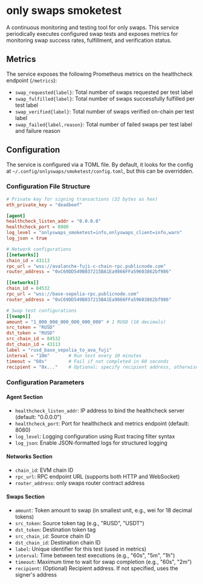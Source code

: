 # only swaps smoketest

A continuous monitoring and testing tool for only swaps. 
This service periodically executes configured swap tests and exposes metrics for monitoring swap success rates, fulfillment, and verification status.

## Metrics

The service exposes the following Prometheus metrics on the healthcheck endpoint (`/metrics`):

- `swap_requested{label}`: Total number of swaps requested per test label
- `swap_fulfilled{label}`: Total number of swaps successfully fulfilled per test label
- `swap_verified{label}`: Total number of swaps verified on-chain per test label
- `swap_failed{label,reason}`: Total number of failed swaps per test label and failure reason

## Configuration

The service is configured via a TOML file. By default, it looks for the config at `~/.config/onlyswaps/smoketest/config.toml`, but this can be overridden.

### Configuration File Structure

```toml
# Private key for signing transactions (32 bytes as hex)
eth_private_key = "deadbeef"

[agent]
healthcheck_listen_addr = "0.0.0.0"
healthcheck_port = 8080
log_level = "onlyswaps_smoketest=info,onlyswaps_client=info,warn"
log_json = true

# Network configurations
[[networks]]
chain_id = 43113
rpc_url = "wss://avalanche-fuji-c-chain-rpc.publicnode.com"
router_address = "0xC69DD549B037215BA1Ea9866FFa59603862bf986"

[[networks]]
chain_id = 84532
rpc_url = "wss://base-sepolia-rpc.publicnode.com"
router_address = "0xC69DD549B037215BA1Ea9866FFa59603862bf986"

# Swap test configurations
[[swaps]]
amount = "1_000_000_000_000_000_000" # 1 RUSD (18 decimals)
src_token = "RUSD"
dst_token = "RUSD"
src_chain_id = 84532
dst_chain_id = 43113
label = "rusd_base_sepolia_to_ava_fuji"
interval = "10m"       # Run test every 10 minutes
timeout = "60s"        # Fail if not completed in 60 seconds
recipient = "0x..."    # Optional: specify recipient address, otherwise uses signer's address
```

### Configuration Parameters

#### Agent Section
- `healthcheck_listen_addr`: IP address to bind the healthcheck server (default: "0.0.0.0")
- `healthcheck_port`: Port for healthcheck and metrics endpoint (default: 8080)
- `log_level`: Logging configuration using Rust tracing filter syntax
- `log_json`: Enable JSON-formatted logs for structured logging

#### Networks Section
- `chain_id`: EVM chain ID
- `rpc_url`: RPC endpoint URL (supports both HTTP and WebSocket)
- `router_address`: only swaps router contract address

#### Swaps Section
- `amount`: Token amount to swap (in smallest unit, e.g., wei for 18 decimal tokens)
- `src_token`: Source token tag (e.g., "RUSD", "USDT")
- `dst_token`: Destination token tag
- `src_chain_id`: Source chain ID
- `dst_chain_id`: Destination chain ID
- `label`: Unique identifier for this test (used in metrics)
- `interval`: Time between test executions (e.g., "60s", "5m", "1h")
- `timeout`: Maximum time to wait for swap completion (e.g., "60s", "2m")
- `recipient`: (Optional) Recipient address. If not specified, uses the signer's address
